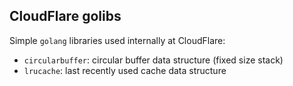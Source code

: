 CloudFlare golibs
-----------------

Simple `golang` libraries used internally at CloudFlare:

 - `circularbuffer`: circular buffer data structure (fixed size stack)
 - `lrucache`: last recently used cache data structure
